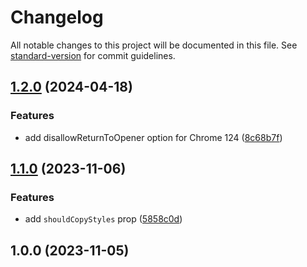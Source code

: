 # Changelog

All notable changes to this project will be documented in this file. See [standard-version](https://github.com/conventional-changelog/standard-version) for commit guidelines.

## [1.2.0](https://github.com/ambar/react-pip/compare/v1.1.0...v1.2.0) (2024-04-18)


### Features

* add disallowReturnToOpener option for Chrome 124 ([8c68b7f](https://github.com/ambar/react-pip/commit/8c68b7f5a94df1cbde5799969b2567c1c0db7123))

## [1.1.0](https://github.com/ambar/react-pip/compare/v1.0.0...v1.1.0) (2023-11-06)


### Features

* add `shouldCopyStyles` prop ([5858c0d](https://github.com/ambar/react-pip/commit/5858c0d86a1ec49018af1ad31a24e41de09a9bff))

## 1.0.0 (2023-11-05)
